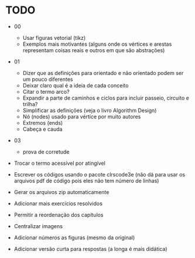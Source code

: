 <!-- vim: set spell spelllang=pt_br: -->

# TODO

- 00
    - Usar figuras vetorial (tikz)
    - Exemplos mais motivantes (alguns onde os vértices e arestas representam
      coisas reais e outros em que são abstrações)

- 01
    - Dizer que as definições para orientado e não orientado podem ser um pouco
      diferentes
    - Deixar claro qual é a ideia de cada conceito
    - Citar o termo arco?
    - Expandir a parte de caminhos e ciclos para incluir passeio, circuito
      e trilha?
    - Simplificar as definições (veja o livro Algorithm Design)
    - Nó (nodes) usado para vértice por muito autores
    - Extremos (ends)
    - Cabeça e cauda

- 03
    - prova de corretude

-   Trocar o termo acessível por atingível

-   Escrever os códigos usando o pacote clrscode3e (não dá para usar os
    arquivos pdf de código pois eles não tem número de linhas)

-   Gerar os arquivos zip automaticamente

-   Adicionar mais exercícios resolvidos

-   Permitir a reordenação dos capítulos

-   Centralizar imagens

-   Adicionar números as figuras (mesmo da original)

-   Adicionar versão curta para respostas (a longa é mais didática)
